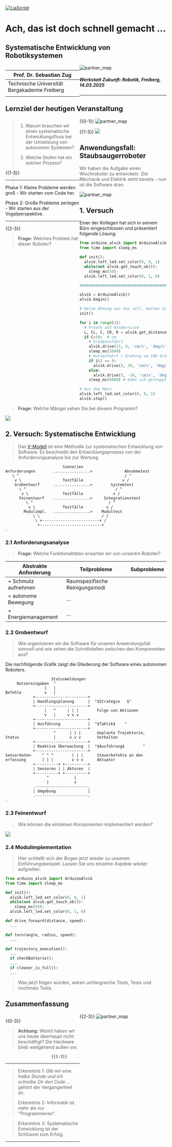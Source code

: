 <!--

author:   Sebastian Zug & André Dietrich
email:    sebatian.zug@informatik.tu-freiberg.de & andre.dietrich@informatik.tu-freiberg.de
import:   https://github.com/LiaTemplates/AVR8js/main/README.md#10
version:  0.0.2
language: de
link:     style.css

-->

[![LiaScript](https://raw.githubusercontent.com/LiaScript/LiaScript/master/badges/course.svg)](https://liascript.github.io/course/?https://raw.githubusercontent.com/liaScript/ArduinoEinstieg/master/StrukturierteRoboterEntwicklung.md#1)


# Ach, das ist doch schnell gemacht ...

<h2>
Systematische Entwicklung von Robotiksystemen
</h2>


<div style="width: 46%; float: left">

| Prof. Dr. Sebastian Zug                      |
| -------------------------------------------- |
| Technische Universität Bergakademie Freiberg |
|                                              |

</div>

![partner_map](./images/WorkingDesk.jpg)<!-- style="width: 50%; float: right" -->


<h5>Werkstatt Zukunft: Robotik, Freiberg, 14.03.2025</h5>

-----------------

## Lernziel der heutigen Veranstaltung

<div style="width: 46%; float: left">

> 1. Warum brauchen wir einen systematische Entwicklungsfluss bei der Umsetzung von autonomen Systemen?

> 2. Welche Stufen hat ein solcher Prozess?


{{1-3}}
************************

Phase 1: Kleine Probleme werden groß - Wir starten vom Code her.

Phase 2: Große Probleme zerlegen - Wir starten aus der Vogelperspektive.

*********************

{{2-3}}
<!-- class="highlight" -->
> __Frage:__ Welches Problem hat dieser Roboter?

</div>

{{0-1}}
![partner_map](https://media1.giphy.com/media/v1.Y2lkPTc5MGI3NjExdWQwc3lkbmxoeXFlZzYwa3ppZmQyOWRkMGxuaTl2NmJ5Ym55bTJ1aiZlcD12MV9pbnRlcm5hbF9naWZfYnlfaWQmY3Q9Zw/3o85xwc5c8DCoAF440/giphy.gif)<!-- style="width: 50%; float: right" -->

{{1-3}}
![](images/robot_crashing.png)<!-- style="width: 50%; float: right" -->


## Anwendungsfall: Staubsaugerroboter

> Wir haben die Aufgabe einen Wischroboter zu entwickeln. Die Mechanik und Elektrik steht bereits - nun ist die Software dran. 

![partner_map](https://media0.giphy.com/media/v1.Y2lkPTc5MGI3NjExc2U2c29yNzUyem4xdXNsZGR4Mjc0Z3FiZTl4OGgzY2Z3a29oZTBsMCZlcD12MV9pbnRlcm5hbF9naWZfYnlfaWQmY3Q9Zw/y7iEfV8xgCLpp8iGe9/giphy.gif)


## 1. Versuch 

Einer der Kollegen hat sich in seinem Büro eingeschlossen und präsentiert folgende Lösung: 

```python
from arduino_alvik import ArduinoAlvik
from time import sleep_ms

def init():
  alvik.left_led.set_color(0, 0, 1)
  while(not alvik.get_touch_ok()):
    sleep_ms(50);
  alvik.left_led.set_color(0, 1, 0)

######################################################

alvik = ArduinoAlvik()
alvik.begin()

# Keine Ahnung was das soll, machen alle so
init()

for i in range(3):
  # Pruefe auf Hindernisse
  L, CL, C, CR, R = alvik.get_distance()
  if C>50:  # cm
    # Gradeausfahrt
    alvik.drive(15, 0, 'cm/s', 'deg/s')
    sleep_ms(5000)
    # Kurvenfahrt / Drehung um 180 Grad
    if i%2 == 0:
      alvik.drive(5, 30, 'cm/s', 'deg/s') 
    else:
      alvik.drive(5, -30, 'cm/s', 'deg/s') 
    sleep_ms(6000) # Habe ich gestoppt, klappt gut

# Aus die Maus
alvik.left_led.set_color(0, 0, 1)
alvik.stop()
```

<!-- class="highlight" -->
> __Frage:__ Welche Mängel sehen Sie bei diesem Programm?

![](https://www.datocms-assets.com/32427/1715680599-alvik-callouts_1522x1080-white.jpg?auto=format&max-w=980)

## 2. Versuch: Systematische Entwicklung

> Das [V-Modell](https://de.wikipedia.org/wiki/V-Modell) ist eine Methodik zur systematischen Entwicklung von Software. Es beschreibt den Entwicklungsprozess von der Anforderungsanalyse bis zur Wartung. 

<!--
style="width: 100%; max-width: 760px; display: block; margin-left: auto; margin-right: auto;"
-->
```ascii
                         Szenarien
Anforderungen        ................>              Abnahmetest
   \ ^                                              / ^
    v \                  Testfälle                 v /
    Grobentwurf      ................>        Systemtest
      \ ^                                       / ^
       v \               Testfälle             v /
      Feinentwurf    ................>     Integrationstest
         \ ^                                 / ^
          v \            Testfälle          v /
        Modulimpl.   ................>    Modultest
            \ \                           / /
             \ +-------------------------+ /
              +---------------------------+                                    .
```

### 2.1 Anforderungsanalyse

<!-- class="highlight" -->
> __Frage:__ Welche Funktionalitäten erwarten wir von unserem Roboter?

| Abstrakte Anforderung | Teilprobleme                   | Subprobleme |
| --------------------- | ------------------------------ | ----------- |
| + Schmutz aufnehmen   | Raumspezifische Reinigungsmodi |             |
| + autonome Bewegung   | ...                            |             |
| + Energiemanagement   | ...                            |             |

### 2.2 Grobentwurf

> Wie organisieren wir die Software für unseren Anwendungsfall sinnvoll und wie sehen die Schnittstellen zwischen den Komponenten aus?

Die nachfolgende Grafik zeigt die Gliederung der Software eines autonomen Roboters.


```ascii
                    Statusmeldungen 
     Nutzereingaben  ^                                       
                 |   |
Befehle          v   |
            +-----------------------+
            | Handlungsplanung      |  "$Strategie   $"
            +-----------------------+
                 |   ^     | | |        Folge von Aktionen     
                 v   |     v v v
            +-----------------------+
            | Ausführung            |  "$Taktik$    "           
            +-----------------------+
                     ^      | | |       Geplante Trajektorie,
Status               |      v v v       Verhalten
            +-----------------------+
            | Reaktive Überwachung  |  "$Ausführung$        "
            +-----------------------+
Sensordaten-    ^ ^ ^        | | |      Steuerbefehle an den 
erfassung       | | |        v v v      Aktuator 
            +----------+ +----------+
            | Sensoren | | Aktoren  |                               
            +----------+ +----------+
                  ^           |
                  |           v      
            .-----------------------.
            | Umgebung              |
            .-----------------------.                                                                                .
```

### 2.3 Feinentwurf

> Wie können die einzelnen Komponenten implementiert werden?

![](images/vacuum_cleaner_flow_chart.png)

### 2.4 Modulimplementation

> Hier schließt sich der Bogen jetzt wieder zu unserem Einführungsbeispiel. Lassen Sie uns einzelne Aspekte wieder aufgreifen. 

```python
from arduino_alvik import ArduinoAlvik
from time import sleep_ms

def init():
  alvik.left_led.set_color(0, 0, 1)
  while(not alvik.get_touch_ok()):
    sleep_ms(50);
  alvik.left_led.set_color(0, 1, 0)

def drive_forward(distance, speed):
  ...

def turn(angle, radius, speed):
  ...

def trajectory_execution():
  ...
  if checkBatterie():
  ...
  if cleaner_is_full():
  ...

```

> Was jetzt folgen würden, wären umfangreiche Tests, Tests und nochmals Tests.  

## Zusammenfassung

<div style="width: 46%; float: left">

{{0-3}}
<!-- class="highlight" -->
> __Achtung:__ Womit haben wir uns heute überhaupt nicht beschäftigt? Die Hardware blieb weitgehend außen vor.


                        {{1-3}}
*********************************************************

> Erkenntnis 1: _Gib mir eine halbe Stunde und ich schreibe Dir den Code ..._ gehört der Vergangenheit an.

> Erkenntnis 2: Informatik ist mehr als nur "Programmieren".

> Erkenntnis 3: Systematische Entwicklung ist der Schlüssel zum Erfolg.

*********************************************************

</div>

{{2-3}}
![partner_map](./images/WorkingDesk.jpg)<!-- style="width: 50%; float: right" -->